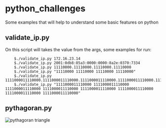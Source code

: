 # python_challenges
Some examples that will help to understand some basic features on python


## validate_ip.py

On this script will takes the value from the args, some examples for run:
```
	$./validate_ip.py 172.16.23.14 
	$./validate_ip.py 2001:0db8:85a3:0000:0000:8a2e:0370:7334
	$./validate_ip.py 11110000.11110000.11110000.11110000 
	$./validate_ip.py "11110000 11110000 11110000 11110000" 
	$./validate_ip.py 1111000011110000.1111000011110000.1111000011110000.1111000011110000.1111000011110000.1111000011110000.1111000011110000.1111000011110000
	$./validate_ip.py "1111000011110000 1111000011110000 1111000011110000 1111000011110000 1111000011110000 1111000011110000 1111000011110000 1111000011110000"
```

## pythagoran.py
![pythagoran triangle](https://upload.wikimedia.org/wikipedia/commons/thumb/2/24/Trigonometria_01a.svg/1200px-Trigonometria_01a.svg.png)
